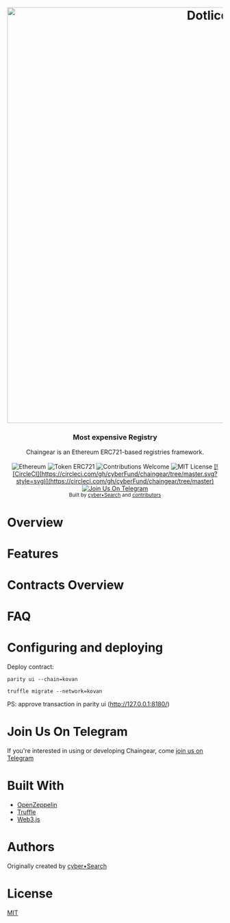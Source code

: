 <h1 align="center">
  <img src="https://i.imgur.com/Cp9BmvE.png"
srcset="https://i.imgur.com/HvP6jpJ.png 2x"
  alt="Dotlicense" width="970"></a>
</h1>

<h3 align="center">Most expensive Registry</h3>
<div align="center">
  Chaingear is an Ethereum ERC721-based registries framework.
</div>

<br />

<div align="center">
  <img src="https://img.shields.io/badge/platform-Ethereum-brightgreen.svg?style=flat-square" alt="Ethereum" />
  <img src="https://img.shields.io/badge/token-ERC721-ff69b4.svg?style=flat-square" alt="Token ERC721" />
  <img src="https://img.shields.io/badge/contributions-welcome-orange.svg?style=flat-square" alt="Contributions Welcome" />
  <img src="https://img.shields.io/badge/license-MIT-blue.svg?style=flat-square" alt="MIT License" />
  <a href="https://travis-ci.org/cryppadotta/dotta-license"> [![CircleCI](https://circleci.com/gh/cyberFund/chaingear/tree/master.svg?style=svg)](https://circleci.com/gh/cyberFund/chaingear/tree/master)
  <a href="https://t.me/joinchat/Bze3dEPj5YrvZ3REnMrfPg"> <img src="https://img.shields.io/badge/Join%20Us%20On-Telegram-2599D2.svg?style=flat-square" alt="Join Us On Telegram" /></a>
</div>

<div align="center">
  <sub>Built by
  <a href="https://twitter.com/cyber_devs">cyber•Search</a> and
  <a href="https://github.com/cyberFund/chaingear/graphs/contributors">
    contributors
  </a>
</div>

# Overview

# Features

# Contracts Overview

# FAQ

# Configuring and deploying

Deploy contract:

```
parity ui --chain=kovan

truffle migrate --network=kovan
```

PS: approve transaction in parity ui (http://127.0.0.1:8180/)

# Join Us On Telegram

If you're interested in using or developing Chaingear, come [join us on Telegram](https://t.me/joinchat/Bze3dEPj5YrvZ3REnMrfPg)

# Built With

* [OpenZeppelin](https://github.com/OpenZeppelin/zeppelin-solidity)
* [Truffle](https://truffleframework.com)
* [Web3.js](https://github.com/ethereum/web3.js/)

# Authors

Originally created by [cyber•Search](https://twitter.com/cyber_devs)

# License

[MIT](https://opensource.org/licenses/MIT)
